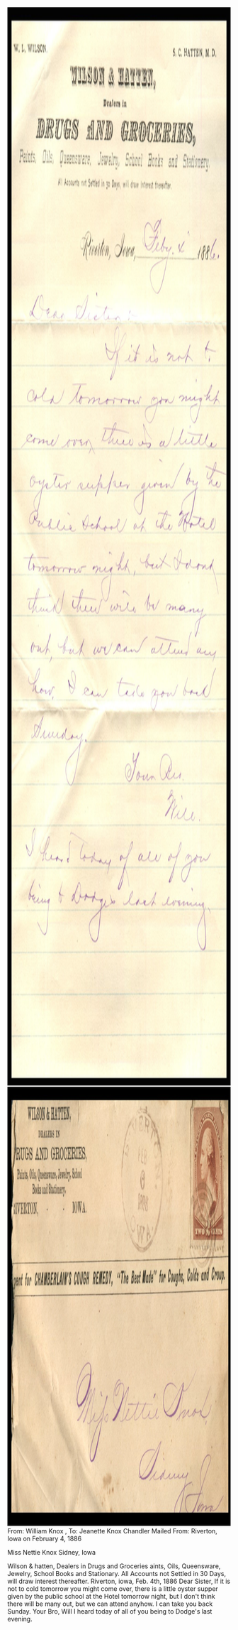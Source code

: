 <html><body><img class="alignnone size-full wp-image-1537" src="/wp-content/uploads/2014/06/postcard-2014-20140630_10410653_0703.jpg" alt="postcard-2014-20140630_10410653_0703" width="1649" height="2429"> <img class="alignnone size-full wp-image-1538" src="/wp-content/uploads/2014/06/postcard-2014-20140630_10412450_0705.jpg" alt="postcard-2014-20140630_10412450_0705" width="1691" height="989">From: William Knox , To: Jeanette Knox Chandler
Mailed From: Riverton, Iowa on February 4, 1886

Miss Nettie Knox
Sidney, Iowa

Wilson &amp; hatten,
Dealers in
Drugs and Groceries
aints, Oils, Queensware, Jewelry, School Books and Stationary.
All Accounts not Settled in 30 Days, will draw interest thereafter.
Riverton, iowa, Feb. 4th, 1886
Dear Sister,
If it is not to cold tomorrow you might come over, there is a little oyster supper given by the public school at the Hotel tomorrow night, but I don't think there will be many out, but we can attend anyhow. I can take you back Sunday.
Your Bro,
Will
I heard today of all of you being to Dodge's last evening.</body></html>